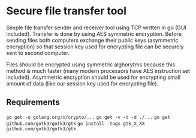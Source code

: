 Secure file transfer tool
===

Simple file transfer sender and receiver tool using TCP written in go (GUI included). Transfer is done by using AES symmetric encryption. Before sending files both computers exchange their public keys (asymmetric encryption) so that session key used for encrypting file can be securely sent to second computer. 

Files should be encrypted using symmetric alghorytms because this method is much faster (many modern processors have AES instruction set included). Asymmetric encryption should be used for encrypting small amount of data (like our session key used for encrypting file).

## Requirements
`go get -u golang.org/x/crypto/...`
`go get -v -t -d ./...`
`go get github.com/gotk3/gotk3/gtk`
`go install -tags gtk_X_XX github.com/gotk3/gotk3/gtk`